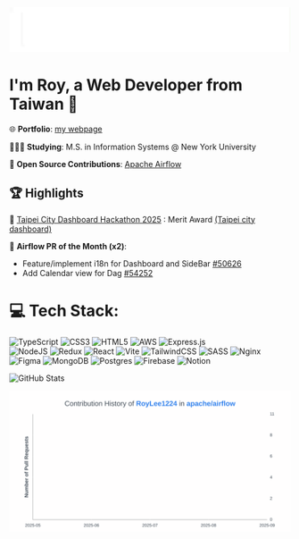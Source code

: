 <img height=80 src="intro.gif">

# I'm Roy, a Web Developer from Taiwan 👋
🌐 **Portfolio**: [my webpage](https://g-portfolio.netlify.app/)<br>

👨🏼‍🎓 **Studying**: M.S. in Information Systems @ New York University

🚀 **Open Source Contributions**: [Apache Airflow](https://github.com/apache/airflow)

## 🏆 Highlights
🏅 [Taipei City Dashboard Hackathon 2025](https://codefest.taipei/2025-spring/past) : Merit Award [(Taipei city dashboard)](https://citydashboard.taipei/dashboard?index=metro&city=taipei)

🌟 **Airflow PR of the Month (x2)**: 
  - Feature/implement i18n for Dashboard and SideBar [#50626](https://github.com/apache/airflow/pull/50626)
  - Add Calendar view for Dag [#54252](https://github.com/apache/airflow/pull/54252)



# 💻 Tech Stack:

![TypeScript](https://img.shields.io/badge/typescript-%23007ACC.svg?style=for-the-badge&logo=typescript&logoColor=white)
![CSS3](https://img.shields.io/badge/css3-%231572B6.svg?style=for-the-badge&logo=css3&logoColor=white)
![HTML5](https://img.shields.io/badge/html5-%23E34F26.svg?style=for-the-badge&logo=html5&logoColor=white)
![AWS](https://img.shields.io/badge/AWS-%23FF9900.svg?style=for-the-badge&logo=amazon-aws&logoColor=white)
![Express.js](https://img.shields.io/badge/express.js-%23404d59.svg?style=for-the-badge&logo=express&logoColor=%2361DAFB)  
![NodeJS](https://img.shields.io/badge/node.js-6DA55F?style=for-the-badge&logo=node.js&logoColor=white)
![Redux](https://img.shields.io/badge/redux-%23593d88.svg?style=for-the-badge&logo=redux&logoColor=white)
![React](https://img.shields.io/badge/react-%2320232a.svg?style=for-the-badge&logo=react&logoColor=%2361DAFB)
![Vite](https://img.shields.io/badge/vite-%23646CFF.svg?style=for-the-badge&logo=vite&logoColor=white)
![TailwindCSS](https://img.shields.io/badge/tailwindcss-%2338B2AC.svg?style=for-the-badge&logo=tailwind-css&logoColor=white)
![SASS](https://img.shields.io/badge/SASS-hotpink.svg?style=for-the-badge&logo=SASS&logoColor=white)
![Nginx](https://img.shields.io/badge/nginx-%23009639.svg?style=for-the-badge&logo=nginx&logoColor=white)
![Figma](https://img.shields.io/badge/figma-%23F24E1E.svg?style=for-the-badge&logo=figma&logoColor=white)
![MongoDB](https://img.shields.io/badge/MongoDB-%234ea94b.svg?style=for-the-badge&logo=mongodb&logoColor=white)
![Postgres](https://img.shields.io/badge/postgres-%23316192.svg?style=for-the-badge&logo=postgresql&logoColor=white)
![Firebase](https://img.shields.io/badge/Firebase-039BE5?style=for-the-badge&logo=Firebase&logoColor=white)
![Notion](https://img.shields.io/badge/Notion-%23000000.svg?style=for-the-badge&logo=notion&logoColor=white)

![GitHub Stats](https://github-readme-stats.vercel.app/api?username=RoyLee1224&show_icons=true&hide_border=true)

<a href="https://github.com/peterxcli/gh-contribution-graph-action/tree/main/">
  <img
      src="./images/RoyLee1224-apache-airflow-contribution-graph.svg"
      alt="GitHub Contribution Graph"
  />
</a>
